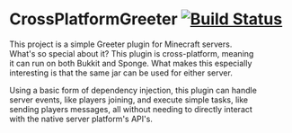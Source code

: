 # CrossPlatformGreeter [![Build Status](https://travis-ci.org/BenWoodworth/CrossPlatformGreeter.svg?branch=master)](https://travis-ci.org/BenWoodworth/CrossPlatformGreeter)
This project is a simple Greeter plugin for Minecraft servers.  
What's so special about it? This plugin is cross-platform, meaning  
it can run on both Bukkit and Sponge. What makes this especially  
interesting is that the same jar can be used for either server.

Using a basic form of dependency injection, this plugin can handle  
server events, like players joining, and execute simple tasks, like  
sending players messages, all without needing to directly interact  
with the native server platform's API's.
